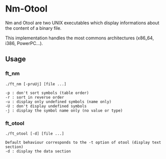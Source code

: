 # Nm-Otool

Nm and Otool are two UNIX executables which display informations about the content of a binary file.

This implementation handles the most commons architectures (x86_64, i386, PowerPC...).

## Usage

### ft_nm

```
./ft_nm [-pruUj] [file ...]

-p : don't sort symbols (table order)
-r : sort in reverse order
-u : display only undefined symbols (name only)
-U : don't display undefined symbols
-j : display the symbol name only (no value or type)
```

### ft_otool

```
./ft_otool [-d] [file ...]

Default behaviour corresponds to the -t option of otool (display text section)
-d : display the data section
```
